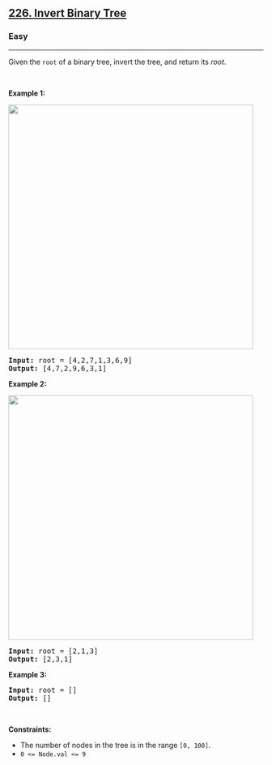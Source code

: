 <h2><a href="https://leetcode.com/problems/invert-binary-tree">226. Invert Binary Tree</a></h2><h3>Easy</h3><hr><div><p>Given the <code>root</code> of a binary tree, invert the tree, and return its <em>root</em>.</p>


<p>&nbsp;</p>
<p><strong>Example 1:</strong></p>

<img alt="" src="https://assets.leetcode.com/uploads/2021/03/14/invert1-tree.jpg" style="width: 483px;">
<pre><strong>Input:</strong> root = [4,2,7,1,3,6,9]
<strong>Output:</strong> [4,7,2,9,6,3,1]
</pre>

<p><strong>Example 2:</strong></p>

<img alt="" src="https://assets.leetcode.com/uploads/2021/03/14/invert2-tree.jpg" style="width: 483px;">
<pre><strong>Input:</strong> root = [2,1,3]
<strong>Output:</strong> [2,3,1]
</pre>

<p><strong>Example 3:</strong></p>

<pre><strong>Input:</strong> root = []
<strong>Output:</strong> []
</pre>

<p>&nbsp;</p>
<p><strong>Constraints:</strong></p>

<ul>
	<li>The number of nodes in the tree is in the range <code>[0, 100]</code>.</li>
	<li><code>0 &lt;= Node.val &lt;= 9</code></li>
</ul>
</div>